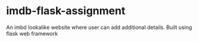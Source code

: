 # imdb-flask-assignment
An imbd lookalike website where user can add additional details. Built using flask web framework 
